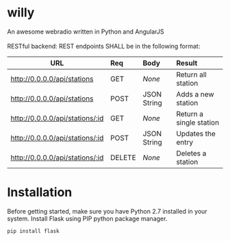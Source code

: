 # willy
An awesome webradio written in Python and AngularJS<br>
<br>
RESTful backend: REST endpoints SHALL be in the following format:<br>

| URL   |      Req      |  Body | Result |
|----------|:-------------|:------|:------|
| http://0.0.0.0/api/stations | GET  | *None* | Return all station |
| http://0.0.0.0/api/stations | POST  | JSON String | Adds a new station |
| http://0.0.0.0/api/stations/:id | GET  | *None* | Return a single station |
| http://0.0.0.0/api/stations/:id | POST  | JSON String | Updates the entry |
| http://0.0.0.0/api/stations/:id | DELETE  | *None* | Deletes a station |

# Installation
Before getting started, make sure you have Python 2.7 installed in your system. Install Flask using PIP python package manager.

<code>pip install flask</code>
